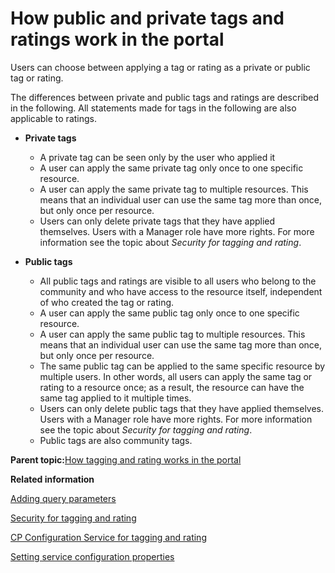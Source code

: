 # How public and private tags and ratings work in the portal 

Users can choose between applying a tag or rating as a private or public tag or rating.

The differences between private and public tags and ratings are described in the following. All statements made for tags in the following are also applicable to ratings.

-   **Private tags**

    -   A private tag can be seen only by the user who applied it
    -   A user can apply the same private tag only once to one specific resource.
    -   A user can apply the same private tag to multiple resources. This means that an individual user can use the same tag more than once, but only once per resource.
    -   Users can only delete private tags that they have applied themselves. Users with a Manager role have more rights. For more information see the topic about *Security for tagging and rating*.
-   **Public tags**

    -   All public tags and ratings are visible to all users who belong to the community and who have access to the resource itself, independent of who created the tag or rating.
    -   A user can apply the same public tag only once to one specific resource.
    -   A user can apply the same public tag to multiple resources. This means that an individual user can use the same tag more than once, but only once per resource.
    -   The same public tag can be applied to the same specific resource by multiple users. In other words, all users can apply the same tag or rating to a resource once; as a result, the resource can have the same tag applied to it multiple times.
    -   Users can only delete public tags that they have applied themselves. Users with a Manager role have more rights. For more information see the topic about *Security for tagging and rating*.
    -   Public tags are also community tags.

**Parent topic:**[How tagging and rating works in the portal ](../admin-system/tag_rate_adm_gen.md)

**Related information**  


[Adding query parameters](../admin-system/tag_rate_api_rest_add_qparms.md)

[Security for tagging and rating ](../admin-system/tag_rate_secy.md)

[CP Configuration Service for tagging and rating ](../admin-system/srvcfg_cpcfg4tr.md)

[Setting service configuration properties ](../admin-system/adsetcfg.md)

